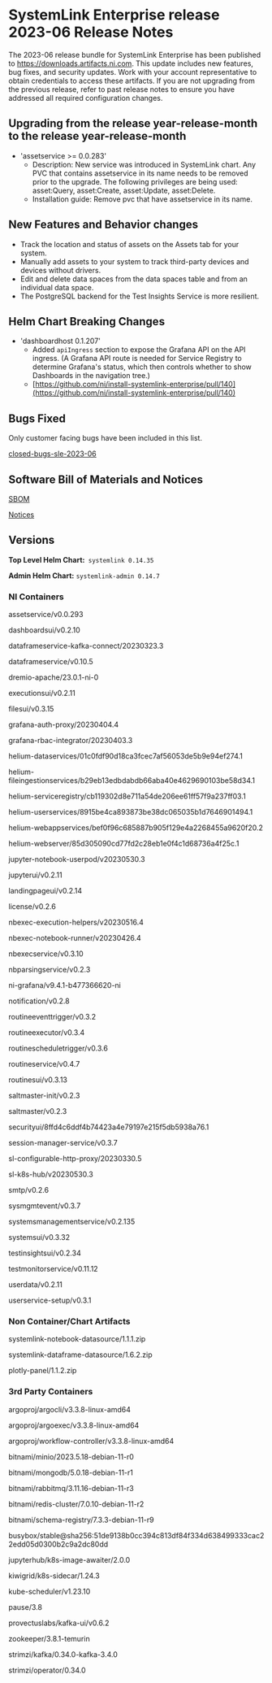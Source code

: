 # SystemLink Enterprise release 2023-06 Release Notes

The 2023-06 release bundle for SystemLink Enterprise has been published to <https://downloads.artifacts.ni.com>. This update includes new features, bug fixes, and security updates. Work with your account representative to obtain credentials to access these artifacts. If you are not upgrading from the previous release, refer to past release notes to ensure you have addressed all required configuration changes.

## Upgrading from the release year-release-month to the release year-release-month

<!-- Optional section to include comments and instructions needed to successfully upgrade from the previous release to the current release. If the only changes needed are already captured in Helm Chart Breaking Changes, this section is not needed. -->

- 'assetservice >= 0.0.283'
    - Description: New service was introduced in SystemLink chart. Any PVC that contains assetservice in its name needs to be removed prior to the upgrade. The following privileges are being used: asset:Query, asset:Create, asset:Update, asset:Delete.
    - Installation guide: Remove pvc that have assetservice in its name.

## New Features and Behavior changes

- Track the location and status of assets on the Assets tab for your system.
- Manually add assets to your system to track third-party devices and devices without drivers.
- Edit and delete data spaces from the data spaces table and from an individual data space.
- The PostgreSQL backend for the Test Insights Service is more resilient.

## Helm Chart Breaking Changes

- 'dashboardhost 0.1.207' 
    - Added `apiIngress` section to expose the Grafana API on the API ingress. (A Grafana API route is needed for Service Registry to determine Grafana's status, which then controls whether to show Dashboards in the navigation tree.)
    - [https://github.com/ni/install-systemlink-enterprise/pull/140](https://github.com/ni/install-systemlink-enterprise/pull/140)

## Bugs Fixed

Only customer facing bugs have been included in this list.

[closed-bugs-sle-2023-06](https://github.com/ni/install-systemlink-enterprise/blob/2023-06/release-notes/2023-06/closed-bugs-sle-2023-06.xlsx)

## Software Bill of Materials and Notices

<!-- This section should link to the directories containing notices and SBOM. The URL for the release (tag) should be used. -->

[SBOM](https://github.com/ni/install-systemlink-enterprise/tree/2023-06/release-notes/2023-06/sbom)

[Notices](https://github.com/ni/install-systemlink-enterprise/tree/2023-06/release-notes/2023-06/notices)

## Versions

**Top Level Helm Chart:** `systemlink 0.14.35`

**Admin Helm Chart:** `systemlink-admin 0.14.7`

### NI Containers

assetservice/v0.0.293

dashboardsui/v0.2.10

dataframeservice-kafka-connect/20230323.3

dataframeservice/v0.10.5

dremio-apache/23.0.1-ni-0

executionsui/v0.2.11

filesui/v0.3.15

grafana-auth-proxy/20230404.4

grafana-rbac-integrator/20230403.3

helium-dataservices/01c0fdf90d18ca3fcec7af56053de5b9e94ef274.1

helium-fileingestionservices/b29eb13edbdabdb66aba40e4629690103be58d34.1

helium-serviceregistry/cb119302d8e711a54de206ee61ff57f9a237ff03.1

helium-userservices/8915be4ca893873be38dc065035b1d7646901494.1

helium-webappservices/bef0f96c685887b905f129e4a2268455a9620f20.2

helium-webserver/85d305090cd77fd2c28eb1e0f4c1d68736a4f25c.1

jupyter-notebook-userpod/v20230530.3

jupyterui/v0.2.11

landingpageui/v0.2.14

license/v0.2.6

nbexec-execution-helpers/v20230516.4

nbexec-notebook-runner/v20230426.4

nbexecservice/v0.3.10

nbparsingservice/v0.2.3

ni-grafana/v9.4.1-b477366620-ni

notification/v0.2.8

routineeventtrigger/v0.3.2

routineexecutor/v0.3.4

routinescheduletrigger/v0.3.6

routineservice/v0.4.7

routinesui/v0.3.13

saltmaster-init/v0.2.3

saltmaster/v0.2.3

securityui/8ffd4c6ddf4b74423a4e79197e215f5db5938a76.1

session-manager-service/v0.3.7

sl-configurable-http-proxy/20230330.5

sl-k8s-hub/v20230530.3

smtp/v0.2.6

sysmgmtevent/v0.3.7

systemsmanagementservice/v0.2.135

systemsui/v0.3.32

testinsightsui/v0.2.34

testmonitorservice/v0.11.12

userdata/v0.2.11

userservice-setup/v0.3.1


### Non Container/Chart Artifacts

systemlink-notebook-datasource/1.1.1.zip

systemlink-dataframe-datasource/1.6.2.zip

plotly-panel/1.1.2.zip

### 3rd Party Containers

argoproj/argocli/v3.3.8-linux-amd64

argoproj/argoexec/v3.3.8-linux-amd64

argoproj/workflow-controller/v3.3.8-linux-amd64

bitnami/minio/2023.5.18-debian-11-r0

bitnami/mongodb/5.0.18-debian-11-r1

bitnami/rabbitmq/3.11.16-debian-11-r3

bitnami/redis-cluster/7.0.10-debian-11-r2

bitnami/schema-registry/7.3.3-debian-11-r9

busybox/stable@sha256:51de9138b0cc394c813df84f334d638499333cac22edd05d0300b2c9a2dc80dd

jupyterhub/k8s-image-awaiter/2.0.0

kiwigrid/k8s-sidecar/1.24.3

kube-scheduler/v1.23.10

pause/3.8

provectuslabs/kafka-ui/v0.6.2

zookeeper/3.8.1-temurin

strimzi/kafka/0.34.0-kafka-3.4.0

strimzi/operator/0.34.0
